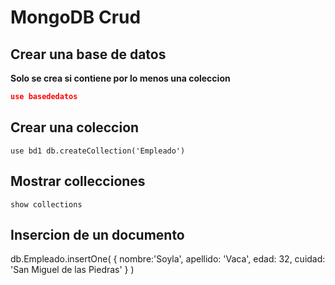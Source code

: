 # MongoDB Crud

## Crear una base de datos 
**Solo se crea si contiene por lo menos una coleccion**

```json
use basededatos
```
## Crear una coleccion
`use bd1
db.createCollection('Empleado')`

## Mostrar collecciones 
`show collections`

## Insercion de un documento 
db.Empleado.insertOne(
  {
      nombre:'Soyla',
      apellido: 'Vaca',
      edad: 32,
      cuidad: 'San Miguel de las Piedras'
  }
)
